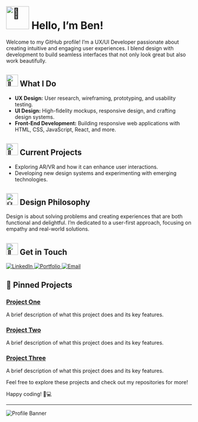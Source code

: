 # <img src="https://fonts.gstatic.com/s/e/notoemoji/latest/1f44b/512.gif" alt="👋" width="62" height="62"> Hello, I’m Ben!

Welcome to my GitHub profile! I’m a UX/UI Developer passionate about creating intuitive and engaging user experiences. I blend design with development to build seamless interfaces that not only look great but also work beautifully.

## <img src="https://fonts.gstatic.com/s/e/notoemoji/latest/1f31f/512.gif" alt="🌟" width="32" height="32"> What I Do
- **UX Design:** User research, wireframing, prototyping, and usability testing.
- **UI Design:** High-fidelity mockups, responsive design, and crafting design systems.
- **Front-End Development:** Building responsive web applications with HTML, CSS, JavaScript, React, and more.

## <img src="https://fonts.gstatic.com/s/e/notoemoji/latest/1f680/512.gif" alt="🚀" width="32" height="32"> Current Projects
- Exploring AR/VR and how it can enhance user interactions.
- Developing new design systems and experimenting with emerging technologies.

## <img src="https://fonts.gstatic.com/s/e/notoemoji/latest/1f4a1/512.gif" alt="💡" width="32" height="32"> Design Philosophy
Design is about solving problems and creating experiences that are both functional and delightful. I’m dedicated to a user-first approach, focusing on empathy and real-world solutions.

## <img src="https://fonts.gstatic.com/s/e/notoemoji/latest/1f48c/512.gif" alt="💌" width="32" height="32"> Get in Touch
<a href="https://www.linkedin.com/in/benjamin-chick-87b348302/">
    <img src="https://img.shields.io/badge/LinkedIn-Connect-blue?logo=linkedin&style=for-the-badge" alt="LinkedIn">
</a>
<a href="www.benjaminchick.com">
    <img src="https://img.shields.io/badge/Portfolio-View%20Portfolio-green?logo=portfolio&style=for-the-badge" alt="Portfolio">
</a>
<a href="mailto:info@benjaminchick.com">
    <img src="https://img.shields.io/badge/Email-Get%20in%20Touch-red?logo=gmail&style=for-the-badge" alt="Email">
</a>

## 📌 Pinned Projects

### [Project One](https://github.com/your-username/project-one)
A brief description of what this project does and its key features.

### [Project Two](https://github.com/your-username/project-two)
A brief description of what this project does and its key features.

### [Project Three](https://github.com/your-username/project-three)
A brief description of what this project does and its key features.

Feel free to explore these projects and check out my repositories for more!

Happy coding! 🎨💻

---

![Profile Banner](link-to-your-banner-image)
